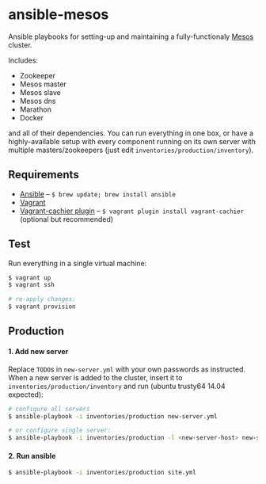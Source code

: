 # ansible-mesos

Ansible playbooks for setting-up and maintaining a fully-functionaly [Mesos](http://mesos.apache.org/) cluster.

Includes:

* Zookeeper
* Mesos master
* Mesos slave
* Mesos dns
* Marathon
* Docker

and all of their dependencies. You can run everything in one box, or have a highly-available setup with every component running on its own server with multiple masters/zookeepers (just edit `inventories/production/inventory`).

## Requirements

* [Ansible](http://www.ansible.com/) – `$ brew update; brew install ansible`
* [Vagrant](https://www.vagrantup.com/)
* [Vagrant-cachier plugin](https://github.com/fgrehm/vagrant-cachier) – `$ vagrant plugin install vagrant-cachier` (optional but recommended)

## Test

Run everything in a single virtual machine:

```bash
$ vagrant up
$ vagrant ssh

# re-apply changes:
$ vagrant provision
```

## Production

#### 1. Add new server

Replace `TODO`s in `new-server.yml` with your own passwords as instructed. When a new server is added to the cluster, insert it to `inventories/production/inventory` and run (ubuntu trusty64 14.04 expected):

```bash
# configure all servers
$ ansible-playbook -i inventories/production new-server.yml

# or configure single server:
$ ansible-playbook -i inventories/production -l <new-server-host> new-server.yml
```

#### 2. Run ansible

```bash
$ ansible-playbook -i inventories/production site.yml
```
